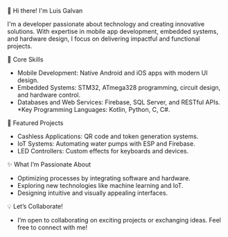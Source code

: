 👋 Hi there! I'm Luis Galvan

I'm a developer passionate about technology and creating innovative solutions. With expertise in mobile app development, embedded systems, and hardware design, I focus on delivering impactful and functional projects.

🚀 Core Skills
 * Mobile Development: Native Android and iOS apps with modern UI design.
 * Embedded Systems: STM32, ATmega328 programming, circuit design, and hardware control.
 * Databases and Web Services: Firebase, SQL Server, and RESTful APIs.
 *Key Programming Languages: Kotlin, Python, C, C#.


🌱 Featured Projects
 * Cashless Applications: QR code and token generation systems.
 * IoT Systems: Automating water pumps with ESP and Firebase.
 * LED Controllers: Custom effects for keyboards and devices.
   
✨ What I’m Passionate About
 * Optimizing processes by integrating software and hardware.
 * Exploring new technologies like machine learning and IoT.
 * Designing intuitive and visually appealing interfaces.

💡 Let’s Collaborate!
 * I’m open to collaborating on exciting projects or exchanging ideas. Feel free to connect with me!






<!--
**jgalvano413/jgalvano413** is a ✨ _special_ ✨ repository because its `README.md` (this file) appears on your GitHub profile.

Here are some ideas to get you started:

- 🔭 I’m currently working on ...
- 🌱 I’m currently learning ...
- 👯 I’m looking to collaborate on ...
- 🤔 I’m looking for help with ...
- 💬 Ask me about ...
- 📫 How to reach me: ...
- 😄 Pronouns: ...
- ⚡ Fun fact: ...
-->
